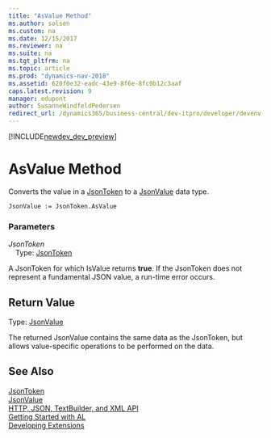 ```yaml
---
title: "AsValue Method"
ms.author: solsen
ms.custom: na
ms.date: 12/15/2017
ms.reviewer: na
ms.suite: na
ms.tgt_pltfrm: na
ms.topic: article
ms.prod: "dynamics-nav-2018"
ms.assetid: 620f0e32-eadc-43e9-8f6e-8fc0b12c3aaf
caps.latest.revision: 9
manager: edupont
author: SusanneWindfeldPedersen
redirect_url: /dynamics365/business-central/dev-itpro/developer/devenv-restapi-overview
---
```


[!INCLUDE[newdev_dev_preview](../includes/newdev_dev_preview.md)]

# AsValue Method

Converts the value in a [JsonToken](jsontoken-class.md) to a [JsonValue](jsonvalue-class.md) data type.

```
JsonValue := JsonToken.AsValue
```

### Parameters
*JsonToken*  
&emsp;Type: [JsonToken](jsontoken-class.md)

A JsonToken for which IsValue returns **true**. If the JsonToken does not represent a fundamental JSON value, a run-time error occurs.

## Return Value
Type: [JsonValue](jsonvalue-class.md)

The returned JsonValue contains the same data as the JsonToken, but allows value-specific operations to be performed on the data.

## See Also
[JsonToken](jsontoken-class.md)  
[JsonValue](jsonvalue-class.md)  
[HTTP, JSON, TextBuilder, and XML API](../devenv-restapi-overview.md)  
[Getting Started with AL](../devenv-get-started.md)  
[Developing Extensions](../devenv-dev-overview.md)
